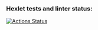 ### Hexlet tests and linter status:
[![Actions Status](https://github.com/walterrainGIT/backend-project-44/workflows/hexlet-check/badge.svg)](https://github.com/walterrainGIT/backend-project-44/actions)